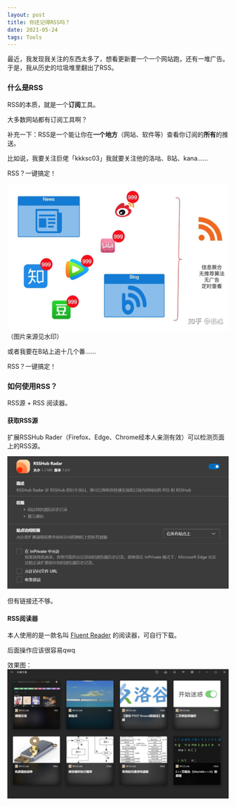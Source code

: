```yaml
---
layout: post
title: 你还记得RSS吗？
date: 2021-05-24
tags: Tools
---
```

最近，我发现我关注的东西太多了，想看更新要一个一个网站跑，还有一堆广告。于是，我从历史的垃圾堆里翻出了RSS。

### 什么是RSS

RSS的本质，就是一个**订阅**工具。

大多数网站都有订阅工具啊？

补充一下：RSS是一个能让你在**一个地方**（网站、软件等）查看你订阅的**所有**的推送。

比如说，我要关注巨佬「kkksc03」我就要关注他的洛咕、B站、kana……

RSS？一键搞定！

![RSS图解](/images/posts/pass/about_rss.jpg)
（图片来源见水印）

或者我要在B站上追十几个番……

RSS？一键搞定！

### 如何使用RSS？

RSS源 + RSS 阅读器。

#### 获取RSS源

扩展RSSHub Rader（Firefox、Edge、Chrome经本人亲测有效）可以检测页面上的RSS源。

![RSSHub Rader](/images/posts/pass/about_rss_rsshub.png)

但有链接还不够。

#### RSS阅读器

本人使用的是一款名叫 [Fluent Reader](https://hyliu.me/fluent-reader/) 的阅读器，可自行下载。

后面操作应该很容易qwq

效果图：
![效果图](/images/posts/pass/about_rss_Fluent_Reader.png)